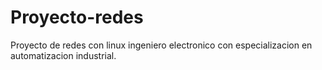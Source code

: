 # Proyecto-redes
Proyecto de redes con linux
ingeniero electronico con especializacion en automatizacion industrial.
